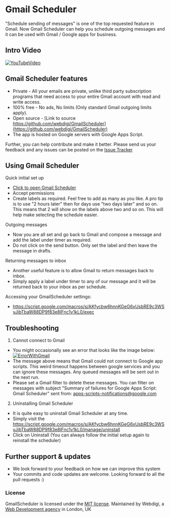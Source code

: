 # Gmail Scheduler
"Schedule sending of messages" is one of the top requested feature in Gmail.
Now Gmail Scheduler can help you schedule outgoing messages and it can be used with Gmail / Google apps for business.

## Intro Video
[![YouTubeVideo](http://i.imgur.com/AhTrT01.png)](http://youtu.be/4kfpQVZjFd8)


## Gmail Scheduler features
- Private - All your emails are private, unlike third party subscription programs that need access to your entire Gmail account with read and write access.
- 100% free - No ads, No limits (Only standard Gmail outgoing limits apply).
- Open source - [Link to source https://github.com/webdigi/GmailScheduler](https://github.com/webdigi/GmailScheduler)
- The app is hosted on Google servers with Google Apps Script.

Further, you can help contribute and make it better. Please send us your feedback and any issues can be posted on the [Issue Tracker](https://github.com/webdigi/GmailScheduler/issues)

## Using Gmail Scheduler
Quick initial set up
- [Click to open Gmail Scheduler](https://script.google.com/macros/s/AKfycbw6hnnKGeG6xUsbRE9c3WSvJibTbaW88DP9f83e8lFnc1v1kL0/exec)
- Accept permissions
- Create labels as required. Feel free to add as many as you like. A pro tip is to use "2 hours later" then for days use "two days later" and so on. This means that 2 will show on the labels above two and so on. This will help make selecting the schedule easier.

Outgoing messages
- Now you are all set and go back to Gmail and compose a message and add the label under timer as required.
- Do not click on the send button. Only set the label and then leave the message in drafts.

Returning messages to inbox
- Another useful feature is to allow Gmail to return messages back to inbox.
- Simply apply a label under timer to any of our message and it will be returned back to your inbox as per schedule.

Accessing your GmailScheduler settings:
- https://script.google.com/macros/s/AKfycbw6hnnKGeG6xUsbRE9c3WSvJibTbaW88DP9f83e8lFnc1v1kL0/exec

## Troubleshooting
1) Cannot connect to Gmail
- You might occasionally see an error that looks like the image below:
[![ErrorWithGmail](http://i.imgur.com/CNZAWhI.png)](http://i.imgur.com/CNZAWhI.png)
- The message above means that Gmail could not connect to Google app scripts. This weird timeout happens between google services and you can ignore these messages. Any queued messages will be sent out in the next run.
- Please set a Gmail filter to delete these messages. You can filter on messages with subject "Summary of failures for Google Apps Script: Gmail Scheduler" sent from: 	apps-scripts-notifications@google.com

2) Uninstalling Gmail Scheduler
- It is quite easy to uninstall Gmail Scheduler at any time.
- Simply visit the https://script.google.com/macros/s/AKfycbw6hnnKGeG6xUsbRE9c3WSvJibTbaW88DP9f83e8lFnc1v1kL0/manage/uninstall
- Click on Uninstall (You can always follow the initial setup again to reinstall the scheduler)

## Further support & updates
- We look forward to your feedback on how we can improve this system
- Your commits and code updates are welcome. Looking forward to all the pull requests :)

### License
GmailScheduler is licensed under the [MIT license](https://github.com/webdigi/GmailScheduler/blob/master/LICENSE.txt). Maintained by Webdigi, a [Web Development agency](https://www.webdigi.co.uk) in London, UK
